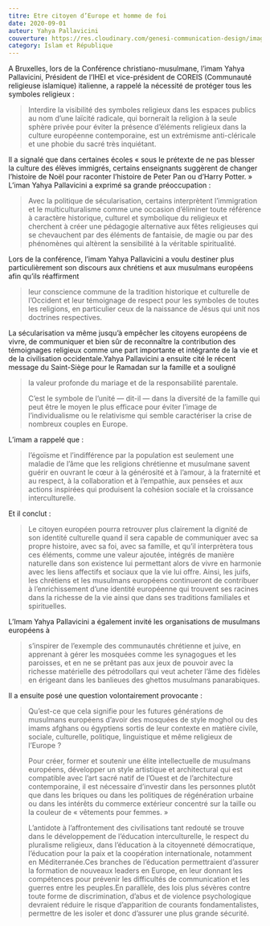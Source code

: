 ```yaml
---
titre: Etre citoyen d’Europe et homme de foi
date: 2020-09-01
auteur: Yahya Pallavicini
couverture: https://res.cloudinary.com/genesi-communication-design/image/upload/v1604586238/ihei/couvertures/islam-et-republique-4_hexnhw.jpg
category: Islam et République
---
```

A Bruxelles, lors de la Conférence christiano-musulmane, l’imam Yahya Pallavicini, Président de l’IHEI et vice-président de COREIS (Communauté religieuse islamique) italienne, a rappelé la nécessité de protéger tous les symboles religieux&nbsp;: 

> Interdire la visibilité des symboles religieux dans les espaces publics au nom d’une laïcité radicale, qui bornerait la religion à la seule sphère privée pour éviter la présence d’éléments religieux dans la culture européenne contemporaine, est un extrémisme anti-cléricale et une phobie du sacré très inquiétant.

Il a signalé que dans certaines écoles «&nbsp;sous le prétexte de ne pas blesser la culture des élèves immigrés, certains enseignants suggèrent de changer l’histoire de Noël pour raconter l’histoire de Peter Pan ou d’Harry Potter.&nbsp;» L’iman Yahya Pallavicini a exprimé sa grande préoccupation&nbsp;: 

> Avec la politique de sécularisation, certains interprètent l’immigration et le multiculturalisme comme une occasion d’éliminer toute référence à caractère historique, culturel et symbolique du religieux et cherchent à créer une pédagogie alternative aux fêtes religieuses qui se chevauchent par des éléments de fantaisie, de magie ou par des phénomènes qui altèrent la sensibilité à la véritable spiritualité.

Lors de la conférence, l’imam Yahya Pallavicini a voulu destiner plus particulièrement son discours aux chrétiens et aux musulmans européens afin qu’ils réaffirment 

> leur conscience commune de la tradition historique et culturelle de l’Occident et leur témoignage de respect pour les symboles de toutes les religions, en particulier ceux de la naissance de Jésus qui unit nos doctrines respectives.

La sécularisation va même jusqu’à empêcher les citoyens européens de vivre, de communiquer et bien sûr de reconnaître la contribution des témoignages religieux comme une part importante et intégrante de la vie et de la civilisation occidentale.Yahya Pallavicini a ensuite cité le récent message du Saint-Siège pour le Ramadan sur la famille et a souligné 

> la valeur profonde du mariage et de la responsabilité parentale.
>
> C’est le symbole de l’unité —&nbsp;dit-il&nbsp;— dans la diversité de la famille qui peut être le moyen le plus efficace pour éviter l’image de l’individualisme ou le relativisme qui semble caractériser la crise de nombreux couples en Europe.

L’imam a rappelé que&nbsp;: 

> l’égoïsme et l’indifférence par la population est seulement une maladie de l’âme que les religions chrétienne et musulmane savent guérir en ouvrant le c&oelig;ur à la générosité et à l’amour, à la fraternité et au respect, à la collaboration et à l’empathie, aux pensées et aux actions inspirées qui produisent la cohésion sociale et la croissance interculturelle.

Et il conclut&nbsp;: 

> Le citoyen européen pourra retrouver plus clairement la dignité de son identité culturelle quand il sera capable de communiquer avec sa propre histoire, avec sa foi, avec sa famille, et qu’il interprètera tous ces éléments, comme une valeur ajoutée, intégrés de manière naturelle dans son existence lui permettant alors de vivre en harmonie avec les liens affectifs et sociaux que la vie lui offre. Ainsi, les juifs, les chrétiens et les musulmans européens continueront de contribuer à l’enrichissement d’une identité européenne qui trouvent ses racines dans la richesse de la vie ainsi que dans ses traditions familiales et spirituelles.

L’Imam Yahya Pallavicini a également invité les organisations de musulmans européens à 

> s’inspirer de l’exemple des communautés chrétienne et juive, en apprenant à gérer les mosquées comme les synagogues et les paroisses, et en ne se prêtant pas aux jeux de pouvoir avec la richesse matérielle des pétrodollars qui veut acheter l’âme des fidèles en érigeant dans les banlieues des ghettos musulmans panarabiques.

Il a ensuite posé une question volontairement provocante&nbsp;: 

> Qu’est-ce que cela signifie pour les futures générations de musulmans européens d’avoir des mosquées de style moghol ou des imams afghans ou égyptiens sortis de leur contexte en matière civile, sociale, culturelle, politique, linguistique et même religieux de l’Europe&nbsp;?
>
> Pour créer, former et soutenir une élite intellectuelle de musulmans européens, développer un style artistique et architectural qui est compatible avec l’art sacré natif de l’Ouest et de l’architecture contemporaine, il est nécessaire d’investir dans les personnes plutôt que dans les briques ou dans les politiques de régénération urbaine ou dans les intérêts du commerce extérieur concentré sur la taille ou la couleur de «&nbsp;vêtements pour femmes.&nbsp;»
>
> L’antidote à l’affrontement des civilisations tant redouté se trouve dans le développement de l’éducation interculturelle, le respect du pluralisme religieux, dans l’éducation à la citoyenneté démocratique, l’éducation pour la paix et la coopération internationale, notamment en Méditerranée.Ces branches de l’éducation permettraient d’assurer la formation de nouveaux leaders en Europe, en leur donnant les compétences pour prévenir les difficultés de communication et les guerres entre les peuples.En parallèle, des lois plus sévères contre toute forme de discrimination, d’abus et de violence psychologique devraient réduire le risque d’apparition de courants fondamentalistes, permettre de les isoler et donc d’assurer une plus grande sécurité.